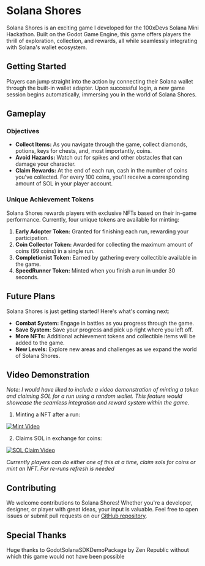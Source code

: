 # Solana Shores

Solana Shores is an exciting game I developed for the 100xDevs Solana Mini Hackathon. Built on the Godot Game Engine, this game offers players the thrill of exploration, collection, and rewards, all while seamlessly integrating with Solana's wallet ecosystem.

## Getting Started

Players can jump straight into the action by connecting their Solana wallet through the built-in wallet adapter. Upon successful login, a new game session begins automatically, immersing you in the world of Solana Shores.

## Gameplay

### Objectives
- **Collect Items:** As you navigate through the game, collect diamonds, potions, keys for chests, and, most importantly, coins.
- **Avoid Hazards:** Watch out for spikes and other obstacles that can damage your character.
- **Claim Rewards:** At the end of each run, cash in the number of coins you've collected. For every 100 coins, you'll receive a corresponding amount of SOL in your player account.

### Unique Achievement Tokens

Solana Shores rewards players with exclusive NFTs based on their in-game performance. Currently, four unique tokens are available for minting:

1. **Early Adopter Token:** Granted for finishing each run, rewarding your participation.
2. **Coin Collector Token:** Awarded for collecting the maximum amount of coins (99 coins) in a single run.
3. **Completionist Token:** Earned by gathering every collectible available in the game.
4. **SpeedRunner Token:** Minted when you finish a run in under 30 seconds.

## Future Plans

Solana Shores is just getting started! Here's what's coming next:
- **Combat System:** Engage in battles as you progress through the game.
- **Save System:** Save your progress and pick up right where you left off.
- **More NFTs:** Additional achievement tokens and collectible items will be added to the game.
- **New Levels:** Explore new areas and challenges as we expand the world of Solana Shores.

## Video Demonstration

*Note: I would have liked to include a video demonstration of minting a token and claiming SOL for a run using a random wallet. This feature would showcase the seamless integration and reward system within the game.* 

1. Minting a NFT after a run:

[![Mint Video](image-url)](https://www.youtube.com/watch?v=ccI3X_N_0EQ)

2. Claims SOL in exchange for coins:

[![SOL Claim Video](image-url)](https://www.youtube.com/watch?v=8wdvOekKB0o)


*Currently players can do either one of this at a time, claim sols for coins or mint an NFT. For re-runs refresh is needed*

## Contributing

We welcome contributions to Solana Shores! Whether you're a developer, designer, or player with great ideas, your input is valuable. Feel free to open issues or submit pull requests on our [GitHub repository](https://github.com/Abhinav-Singh10/Solana-Shores-).

## Special Thanks

Huge thanks to GodotSolanaSDKDemoPackage by Zen Republic without which this game would not have been possible
